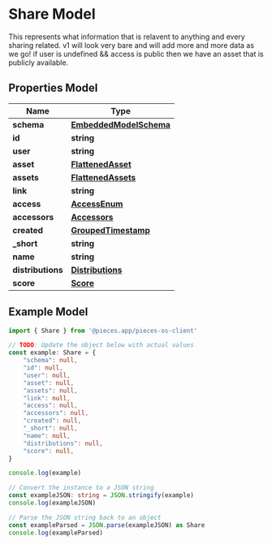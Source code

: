 
# Share Model

This represents what information that is relavent to anything and every sharing related. v1 will look very bare and will add more and more data as we go!  if user is undefined && access is public then we have an asset that is publicly available.

## Properties Model

Name | Type
------------ | -------------
**schema** | [**EmbeddedModelSchema**](EmbeddedModelSchema)
**id** | **string**
**user** | **string**
**asset** | [**FlattenedAsset**](FlattenedAsset)
**assets** | [**FlattenedAssets**](FlattenedAssets)
**link** | **string**
**access** | [**AccessEnum**](AccessEnum)
**accessors** | [**Accessors**](Accessors)
**created** | [**GroupedTimestamp**](GroupedTimestamp)
**_short** | **string**
**name** | **string**
**distributions** | [**Distributions**](Distributions)
**score** | [**Score**](Score)

## Example Model

```typescript
import { Share } from '@pieces.app/pieces-os-client'

// TODO: Update the object below with actual values
const example: Share = {
    "schema": null,
    "id": null,
    "user": null,
    "asset": null,
    "assets": null,
    "link": null,
    "access": null,
    "accessors": null,
    "created": null,
    "_short": null,
    "name": null,
    "distributions": null,
    "score": null,
}

console.log(example)

// Convert the instance to a JSON string
const exampleJSON: string = JSON.stringify(example)
console.log(exampleJSON)

// Parse the JSON string back to an object
const exampleParsed = JSON.parse(exampleJSON) as Share
console.log(exampleParsed)
```


